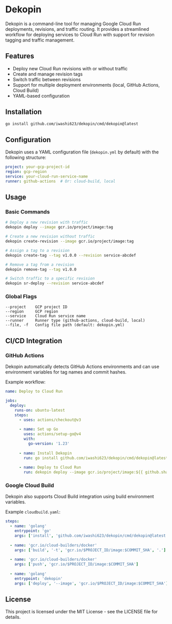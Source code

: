 # Dekopin

Dekopin is a command-line tool for managing Google Cloud Run deployments, revisions, and traffic routing. It provides a streamlined workflow for deploying services to Cloud Run with support for revision tagging and traffic management.

## Features

- Deploy new Cloud Run revisions with or without traffic
- Create and manage revision tags
- Switch traffic between revisions
- Support for multiple deployment environments (local, GitHub Actions, Cloud Build)
- YAML-based configuration

## Installation

```bash
go install github.com/iwashi623/dekopin/cmd/dekopin@latest
```

## Configuration

Dekopin uses a YAML configuration file (`dekopin.yml` by default) with the following structure:

```yaml
project: your-gcp-project-id
region: gcp-region
service: your-cloud-run-service-name
runner: github-actions  # Or: cloud-build, local
```

## Usage

### Basic Commands

```bash
# Deploy a new revision with traffic
dekopin deploy --image gcr.io/project/image:tag

# Create a new revision without traffic
dekopin create-revision --image gcr.io/project/image:tag

# Assign a tag to a revision
dekopin create-tag --tag v1.0.0 --revision service-abcdef

# Remove a tag from a revision
dekopin remove-tag --tag v1.0.0

# Switch traffic to a specific revision
dekopin sr-deploy --revision service-abcdef
```

### Global Flags

```
--project    GCP project ID
--region     GCP region
--service    Cloud Run service name
--runner     Runner type (github-actions, cloud-build, local)
--file, -f   Config file path (default: dekopin.yml)
```

## CI/CD Integration

### GitHub Actions

Dekopin automatically detects GitHub Actions environments and can use environment variables for tag names and commit hashes.

Example workflow:

```yaml
name: Deploy to Cloud Run

jobs:
  deploy:
    runs-on: ubuntu-latest
    steps:
      - uses: actions/checkout@v3
      
      - name: Set up Go
        uses: actions/setup-go@v4
        with:
          go-version: '1.23'
          
      - name: Install Dekopin
        run: go install github.com/iwashi623/dekopin/cmd/dekopin@latest
        
      - name: Deploy to Cloud Run
        run: dekopin deploy --image gcr.io/project/image:${{ github.sha }}
```

### Google Cloud Build

Dekopin also supports Cloud Build integration using build environment variables.

Example `cloudbuild.yaml`:

```yaml
steps:
  - name: 'golang'
    entrypoint: 'go'
    args: ['install', 'github.com/iwashi623/dekopin/cmd/dekopin@latest']
  
  - name: 'gcr.io/cloud-builders/docker'
    args: ['build', '-t', 'gcr.io/$PROJECT_ID/image:$COMMIT_SHA', '.']
  
  - name: 'gcr.io/cloud-builders/docker'
    args: ['push', 'gcr.io/$PROJECT_ID/image:$COMMIT_SHA']
  
  - name: 'golang'
    entrypoint: 'dekopin'
    args: ['deploy', '--image', 'gcr.io/$PROJECT_ID/image:$COMMIT_SHA']
```

## License

This project is licensed under the MIT License - see the LICENSE file for details.
